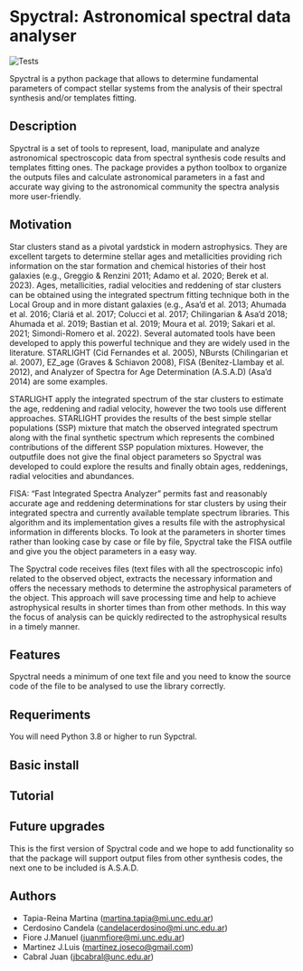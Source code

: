 # Spyctral: Astronomical spectral data analyser

![Tests](https://github.com/candelac/Spyctral/actions/workflows/Testing.yml/badge.svg)

Spyctral is a python package that allows to determine fundamental parameters of compact stellar systems from the analysis of their spectral synthesis and/or templates fitting. 

## Description 

Spyctral is a set of tools to represent, load, manipulate and analyze astronomical spectroscopic data from spectral synthesis code results and templates fitting ones. The package provides a python toolbox to organize the outputs files and calculate astronomical parameters in a fast and accurate way giving to the astronomical community the spectra analysis more user-friendly.

## Motivation

Star clusters stand as a pivotal yardstick in modern astrophysics. They are excellent targets to determine stellar ages and metallicities providing rich information on the star formation and chemical histories of their host galaxies (e.g., Greggio & Renzini 2011; Adamo et al. 2020; Berek et al. 2023). Ages, metallicities, radial velocities and reddening of star clusters can be obtained using the integrated spectrum fitting technique both in the Local Group and in more distant galaxies (e.g., Asa’d et al. 2013; Ahumada et al. 2016; Clariá et al. 2017; Colucci et al. 2017; Chilingarian & Asa’d 2018; Ahumada et al. 2019; Bastian et al. 2019; Moura et al. 2019; Sakari et al. 2021; Simondi-Romero et al. 2022). Several automated tools have been developed to apply this powerful technique and they are widely used in the literature. STARLIGHT (Cid Fernandes et al. 2005), NBursts (Chilingarian et al. 2007), EZ_age (Graves & Schiavon 2008), FISA (Benítez-Llambay et al. 2012), and Analyzer of Spectra for Age Determination (A.S.A.D) (Asa’d 2014) are some examples.

STARLIGHT apply the integrated spectrum of the star clusters to estimate the age, reddening and radial velocity, however the two tools use different approaches. STARLIGHT provides the results of the best simple stellar populations (SSP) mixture that match the observed integrated spectrum along with the final synthetic spectrum which represents the combined contributions of the different SSP population mixtures. However, the outputfile does not give the final object parameters so Spyctral was developed to could explore the results and finally 
obtain ages, reddenings, radial velocities and abundances. 

FISA: “Fast Integrated Spectra Analyzer” permits fast and reasonably accurate age and reddening determinations for star clusters by using their integrated spectra and currently available template spectrum libraries. This algorithm and its implementation gives a results file with the astrophysical information in differents blocks. To look at the parameters in shorter times rather than looking case by case or file by file, Spyctral take the FISA outfile and give you the object parameters in a easy way. 

The Spyctral code receives files (text files with all the spectroscopic info) related to the observed object, extracts the necessary information and offers the necessary methods to determine the astrophysical parameters of the object. This approach will save processing time and help to achieve astrophysical results in shorter times than from other methods. In this way the focus of analysis can be quickly redirected to the astrophysical results in a timely manner. 

## Features
Spyctral needs a minimum of one text file and you need to know the source code of the file to be analysed to use the library correctly. 

## Requeriments
You will need Python 3.8 or higher to run Sypctral.

## Basic install
## Tutorial
## Future upgrades 
This is the first version of Spyctral code and we hope to add functionality so that the package will support output files from other synthesis codes, the next one to be included is A.S.A.D. 

## Authors

* Tapia-Reina Martina (martina.tapia@mi.unc.edu.ar)
* Cerdosino Candela (candelacerdosino@mi.unc.edu.ar)
* Fiore J.Manuel (juanmfiore@mi.unc.edu.ar)
* Martinez J.Luis (martinez.joseco@gmail.com)
* Cabral Juan (jbcabral@unc.edu.ar)